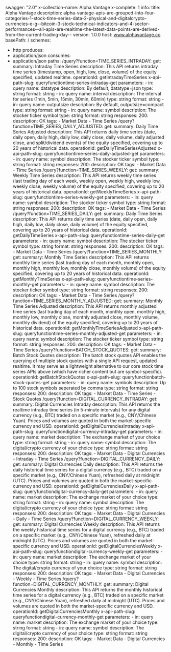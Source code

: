 swagger: "2.0"
x-collection-name: Alpha Vantage
x-complete: 1
info:
  title: Alpha Vantage
  description: alpha-vantage-apis-are-grouped-into-four-categories-1-stock-time-series-data-2-physical-and-digitalcrypto-currencies-e-g--bitcoin-3-stock-technical-indicators-and-4-sector-performances--all-apis-are-realtime-the-latest-data-points-are-derived-from-the-current-trading-day--
  version: 1.0.0
host: www.alphavantage.co
basePath: /
schemes:
- http
produces:
- application/json
consumes:
- application/json
paths:
  /query?function=TIME_SERIES_INTRADAY:
    get:
      summary: Intraday Time Series
      description: This API returns intraday time series (timestamp, open, high, low,
        close, volume) of the equity specified, updated realtime.
      operationId: getIntradayTimeSeries
      x-api-path-slug: queryfunctiontime-series-intraday-get
      parameters:
      - in: query
        name: datatype
        description: By default, datatype=json
        type: string
        format: string
      - in: query
        name: interval
        description: The interval for series (1min, 5min, 15min, 30min, 60min)
        type: string
        format: string
      - in: query
        name: outputsize
        description: By default, outputsize=compact
        type: string
        format: string
      - in: query
        name: symbol
        description: The stocker ticker symbol
        type: string
        format: string
      responses:
        200:
          description: OK
      tags:
      - Market Data
      - Time Series
  /query?function=TIME_SERIES_DAILY_ADJUSTED:
    get:
      summary: Daily Time Series Adjusted
      description: This API returns daily time series (date, daily open, daily high,
        daily low, daily close, daily volume, daily adjusted close, and split/dividend
        events) of the equity specified, covering up to 20 years of historical data.
      operationId: getDailyTimeSeriesAdjusted
      x-api-path-slug: queryfunctiontime-series-daily-adjusted-get
      parameters:
      - in: query
        name: symbol
        description: The stocker ticker symbol
        type: string
        format: string
      responses:
        200:
          description: OK
      tags:
      - Market Data
      - Time Series
  /query?function=TIME_SERIES_WEEKLY:
    get:
      summary: Weekly Time Series
      description: This API returns weekly time series (last trading day of each week,
        weekly open, weekly high, weekly low, weekly close, weekly volume) of the
        equity specified, covering up to 20 years of historical data.
      operationId: getWeeklyTimeSeries
      x-api-path-slug: queryfunctiontime-series-weekly-get
      parameters:
      - in: query
        name: symbol
        description: The stocker ticker symbol
        type: string
        format: string
      responses:
        200:
          description: OK
      tags:
      - Market Data
      - Time Series
  /query?function=TIME_SERIES_DAILY:
    get:
      summary: Daily Time Series
      description: This API returns daily time series (date, daily open, daily high,
        daily low, daily close, daily volume) of the equity specified, covering up
        to 20 years of historical data.
      operationId: getDailyTimeSeries
      x-api-path-slug: queryfunctiontime-series-daily-get
      parameters:
      - in: query
        name: symbol
        description: The stocker ticker symbol
        type: string
        format: string
      responses:
        200:
          description: OK
      tags:
      - Market Data
      - Time Series
  /query?function=TIME_SERIES_MONTHLY:
    get:
      summary: Monthly Time Series
      description: This API returns monthly time series (last trading day of each
        month, monthly open, monthly high, monthly low, monthly close, monthly volume)
        of the equity specified, covering up to 20 years of historical data.
      operationId: getMonthlyTimeSeries
      x-api-path-slug: queryfunctiontime-series-monthly-get
      parameters:
      - in: query
        name: symbol
        description: The stocker ticker symbol
        type: string
        format: string
      responses:
        200:
          description: OK
      tags:
      - Market Data
      - Time Series
  /query?function=TIME_SERIES_MONTHLY_ADJUSTED:
    get:
      summary: Monthly Time Series Adjusted
      description: This API returns monthly adjusted time series (last trading day
        of each month, monthly open, monthly high, monthly low, monthly close, monthly
        adjusted close, monthly volume, monthly dividend) of the equity specified,
        covering up to 20 years of historical data.
      operationId: getMonthlyTimeSeriesAdjusted
      x-api-path-slug: queryfunctiontime-series-monthly-adjusted-get
      parameters:
      - in: query
        name: symbol
        description: The stocker ticker symbol
        type: string
        format: string
      responses:
        200:
          description: OK
      tags:
      - Market Data
      - Time Series
  /query?function=BATCH_STOCK_QUOTES:
    get:
      summary: Batch Stock Quotes
      description: The batch stock quotes API enables the querying of multiple stock
        quotes with a single API request, updated realtime. It may serve as a lightweight
        alternative to our core stock time series APIs above (which have richer content
        but are symbol-specific).
      operationId: getBatchStockQuotes
      x-api-path-slug: queryfunctionbatch-stock-quotes-get
      parameters:
      - in: query
        name: symbols
        description: Up to 100 stock symbols seperated by comma
        type: string
        format: string
      responses:
        200:
          description: OK
      tags:
      - Market Data
      - Time Series
      - Stock Quotes
  /query?function=DIGITAL_CURRENCY_INTRADAY:
    get:
      summary: Digital Currencies Intraday
      description: This API returns the realtime intraday time series (in 5-minute
        intervals) for any digital currency (e.g., BTC) traded on a specific market
        (e.g., CNY/Chinese Yuan). Prices and volumes are quoted in both the market-specific
        currency and USD.
      operationId: getDigitalCurrenciesIntraday
      x-api-path-slug: queryfunctiondigital-currency-intraday-get
      parameters:
      - in: query
        name: market
        description: The exchange market of your choice
        type: string
        format: string
      - in: query
        name: symbol
        description: The digital/crypto currency of your choice
        type: string
        format: string
      responses:
        200:
          description: OK
      tags:
      - Market Data
      - Digital Currencies
      - Intraday
      - Time Series
  /query?function=DIGITAL_CURRENCY_DAILY:
    get:
      summary: Digital Currencies Daily
      description: This API returns the daily historical time series for a digital
        currency (e.g., BTC) traded on a specific market (e.g., CNY/Chinese Yuan),
        refreshed daily at midnight (UTC). Prices and volumes are quoted in both the
        market-specific currency and USD.
      operationId: getDigitalCurrenciesDaily
      x-api-path-slug: queryfunctiondigital-currency-daily-get
      parameters:
      - in: query
        name: market
        description: The exchange market of your choice
        type: string
        format: string
      - in: query
        name: symbol
        description: The digital/crypto currency of your choice
        type: string
        format: string
      responses:
        200:
          description: OK
      tags:
      - Market Data
      - Digital Currencies
      - Daily
      - Time Series
  /query?function=DIGITAL_CURRENCY_WEEKLY:
    get:
      summary: Digital Currencies Weekly
      description: This API returns the weekly historical time series for a digital
        currency (e.g., BTC) traded on a specific market (e.g., CNY/Chinese Yuan),
        refreshed daily at midnight (UTC). Prices and volumes are quoted in both the
        market-specific currency and USD.
      operationId: getDigitalCurrenciesWeekly
      x-api-path-slug: queryfunctiondigital-currency-weekly-get
      parameters:
      - in: query
        name: market
        description: The exchange market of your choice
        type: string
        format: string
      - in: query
        name: symbol
        description: The digital/crypto currency of your choice
        type: string
        format: string
      responses:
        200:
          description: OK
      tags:
      - Market Data
      - Digital Currencies
      - Weekly
      - Time Series
  /query?function=DIGITAL_CURRENCY_MONTHLY:
    get:
      summary: Digital Currencies Monthly
      description: This API returns the monthly historical time series for a digital
        currency (e.g., BTC) traded on a specific market (e.g., CNY/Chinese Yuan),
        refreshed daily at midnight (UTC). Prices and volumes are quoted in both the
        market-specific currency and USD.
      operationId: getDigitalCurrenciesMonthly
      x-api-path-slug: queryfunctiondigital-currency-monthly-get
      parameters:
      - in: query
        name: market
        description: The exchange market of your choice
        type: string
        format: string
      - in: query
        name: symbol
        description: The digital/crypto currency of your choice
        type: string
        format: string
      responses:
        200:
          description: OK
      tags:
      - Market Data
      - Digital Currencies
      - Monthly
      - Time Series